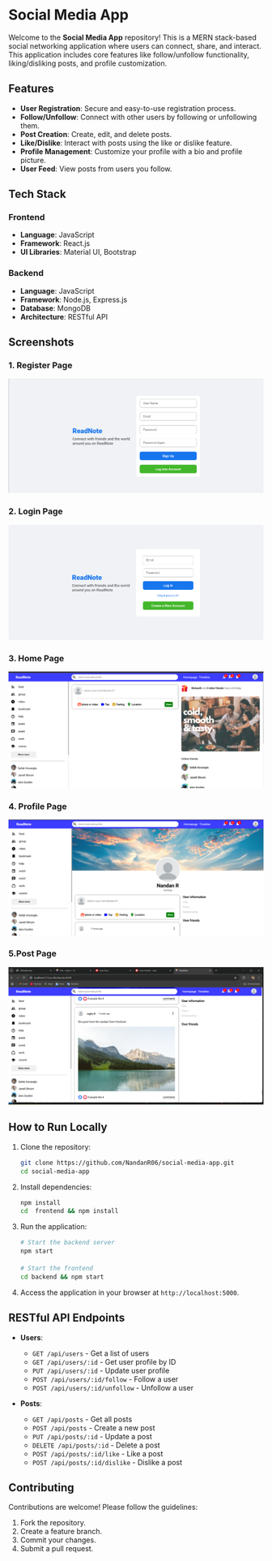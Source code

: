 # Social Media App

Welcome to the **Social Media App** repository! This is a MERN stack-based social networking application where users can connect, share, and interact. This application includes core features like follow/unfollow functionality, liking/disliking posts, and profile customization.

## Features

- **User Registration**: Secure and easy-to-use registration process.
- **Follow/Unfollow**: Connect with other users by following or unfollowing them.
- **Post Creation**: Create, edit, and delete posts.
- **Like/Dislike**: Interact with posts using the like or dislike feature.
- **Profile Management**: Customize your profile with a bio and profile picture.
- **User Feed**: View posts from users you follow.

## Tech Stack

### Frontend
- **Language**: JavaScript
- **Framework**: React.js
- **UI Libraries**: Material UI, Bootstrap

### Backend
- **Language**: JavaScript
- **Framework**: Node.js, Express.js
- **Database**: MongoDB
- **Architecture**: RESTful API

## Screenshots

### 1. Register Page
![Home Page](./Frontend/src/assets/register.png)

### 2. Login Page
![User Profile](./Frontend/src/assets/login.png)

### 3. Home Page
![Follow Feature](./Frontend/src/assets/home.png)

### 4. Profile Page
![Like Feature](./Frontend/src/assets/profile.png)

### 5.Post Page
![Like Feature](./Frontend/src/assets/post.png)


## How to Run Locally

1. Clone the repository:
   ```bash
   git clone https://github.com/NandanR06/social-media-app.git
   cd social-media-app
   ```

2. Install dependencies:
   ```bash
   npm install
   cd  frontend && npm install
   ```

3. Run the application:
   ```bash
   # Start the backend server
   npm start

   # Start the frontend
   cd backend && npm start
   ```

4. Access the application in your browser at `http://localhost:5000`.

## RESTful API Endpoints

- **Users**:
  - `GET /api/users` - Get a list of users
  - `GET /api/users/:id` - Get user profile by ID
  - `PUT /api/users/:id` - Update user profile
  - `POST /api/users/:id/follow` - Follow a user
  - `POST /api/users/:id/unfollow` - Unfollow a user

- **Posts**:
  - `GET /api/posts` - Get all posts
  - `POST /api/posts` - Create a new post
  - `PUT /api/posts/:id` - Update a post
  - `DELETE /api/posts/:id` - Delete a post
  - `POST /api/posts/:id/like` - Like a post
  - `POST /api/posts/:id/dislike` - Dislike a post

## Contributing

Contributions are welcome! Please follow the guidelines:

1. Fork the repository.
2. Create a feature branch.
3. Commit your changes.
4. Submit a pull request.



